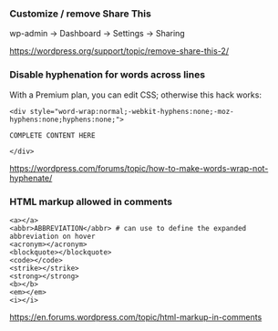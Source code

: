 ### Customize / remove Share This

wp-admin -> Dashboard -> Settings -> Sharing

https://wordpress.org/support/topic/remove-share-this-2/


### Disable hyphenation for words across lines

With a Premium plan, you can edit CSS; otherwise this hack works:

```
<div style="word-wrap:normal;-webkit-hyphens:none;-moz-hyphens:none;hyphens:none;">

COMPLETE CONTENT HERE

</div>
```

https://wordpress.com/forums/topic/how-to-make-words-wrap-not-hyphenate/


### HTML markup allowed in comments

```
<a></a>
<abbr>ABBREVIATION</abbr> # can use to define the expanded abbreviation on hover
<acronym></acronym>
<blockquote></blockquote>
<code></code>
<strike></strike>
<strong></strong>
<b></b>
<em></em>
<i></i>
```

https://en.forums.wordpress.com/topic/html-markup-in-comments